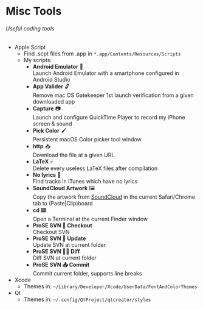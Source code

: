 # Misc Tools
###### Useful coding tools

- Apple Script
  - Find .scpt files from .app in `*.app/Contents/Resources/Scripts`
  - My scripts:
    - **Android Emulator** 🤖<br>
      Launch Android Emulator with a smartphone configured in Android Studio
    - **App Valider** 🔓<br>
      Remove mac OS Gatekeeper 1st launch verification from a given downloaded app
    - **Capture** 📷<br>
      Launch and configure QuickTime Player to record my iPhone screen & sound
    - **Pick Color** 🖌<br>
      Persistent macOS Color picker tool window
    - **http** 📥<br>
      Download the file at a given URL
    - **LaTeX** 💀<br>
      Delete every useless LaTeX files after compilation
    - **No lyrics** 💬<br>
      Find tracks in iTunes which have no lyrics
    - **SoundCloud Artwork** 🖼<br>
      Copy the artwork from [SoundCloud](http://soundcloud.com) in the current Safari/Chrome tab to (Paste|Clip)board
    - **cd ⌨️**<br>
      Open a Terminal at the current Finder window
    - **ProSE SVN 📲 Checkout**<br>
      Checkout SVN
    - **ProSE SVN 🔄 Update**<br>
      Update SVN at current folder
    - **ProSE SVN ✍🏼 Diff**<br>
      Diff SVN at current folder
    - **ProSE SVN 📤 Commit**<br>
      Commit current folder, supports line breaks
- Xcode
  - Themes in: `~/Library/Developer/Xcode/UserData/FontAndColorThemes`
- Qt
  - Themes in: `~/.config/QtProject/qtcreator/styles`
